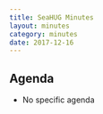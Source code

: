 ```yaml
---
title: SeaHUG Minutes
layout: minutes
category: minutes
date: 2017-12-16
---
```


## Agenda

* No specific agenda
